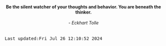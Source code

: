 
<div align="center"><b><span>Be the silent watcher of your thoughts and behavior. You are beneath the thinker.</span></b><br><br><i> - Eckhart Tolle</i></div>
<br><br><kbd>Last updated:Fri Jul 26 12:10:52 2024</kbd>